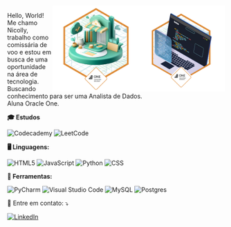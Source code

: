 <img src="badge1.webp" alt="ilustração de um computador Oracle" min-width="50px" max-width="200px" width="200px" align="right">
<img src="badge.webp" alt="ilustração de uma casa em tons de verde Oracle" min-width="50px" max-width="200px" width="200px" align="right">


<p align="left"> 
  Hello, World!<br>
  Me chamo Nicolly, trabalho como comissária de voo e estou em busca de uma oportunidade na área de tecnologia.
  Buscando conhecimento para ser uma Analista de Dados.<br>
  Aluna Oracle One.
</p>

**🎓 Estudos**

![Codecademy](https://img.shields.io/badge/Codecademy-FFF0E5?style=for-the-badge&logo=codecademy&logoColor=1F243A)
![LeetCode](https://img.shields.io/badge/LeetCode-000000?style=for-the-badge&logo=LeetCode&logoColor=#d16c06)

**🖥️ Linguagens:**

![HTML5](https://img.shields.io/badge/html5-%23E34F26.svg?style=for-the-badge&logo=html5&logoColor=white)
![JavaScript](https://img.shields.io/badge/javascript-%23323330.svg?style=for-the-badge&logo=javascript&logoColor=%23F7DF1E)
![Python](https://img.shields.io/badge/python-3670A0?style=for-the-badge&logo=python&logoColor=ffdd54)
![CSS](https://img.shields.io/badge/CSS3-1572B6?style=for-the-badge&logo=css3&logoColor=white)


**💼 Ferramentas:**

![PyCharm](https://img.shields.io/badge/pycharm-143?style=for-the-badge&logo=pycharm&logoColor=black&color=black&labelColor=green)
![Visual Studio Code](https://img.shields.io/badge/Visual%20Studio%20Code-0078d7.svg?style=for-the-badge&logo=visual-studio-code&logoColor=white)
![MySQL](https://img.shields.io/badge/mysql-4479A1.svg?style=for-the-badge&logo=mysql&logoColor=white)
![Postgres](https://img.shields.io/badge/postgres-%23316192.svg?style=for-the-badge&logo=postgresql&logoColor=white)

<p align="left">
  💌 Entre em contato: ⤵️
</p>

<p align="left">
  <a href="https://www.linkedin.com/in/nicolly-brasil/" title="LinkedIn">
  <img src="https://img.shields.io/badge/-Linkedin-0e76a8?style=flat-square&logo=Linkedin&logoColor=white&link=LINK-DO-SEU-LINKEDIN" alt="LinkedIn"/></a>
</p>
